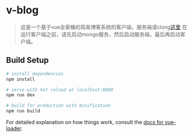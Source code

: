# v-blog

> 这是一个基于vue全家桶的简易博客系统的客户端，服务端请clong[这里](https://github.com/jtzhangmy/vueBlog)
> 在运行客户端之前，请先启动mongo服务，然后启动服务端，最后再启动客户端。

## Build Setup

``` bash
# install dependencies
npm install

# serve with hot reload at localhost:8080
npm run dev

# build for production with minification
npm run build
```

For detailed explanation on how things work, consult the [docs for vue-loader](http://vuejs.github.io/vue-loader).
